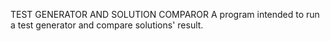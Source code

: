 TEST GENERATOR AND SOLUTION COMPAROR
A program intended to run a test generator and compare solutions' result.